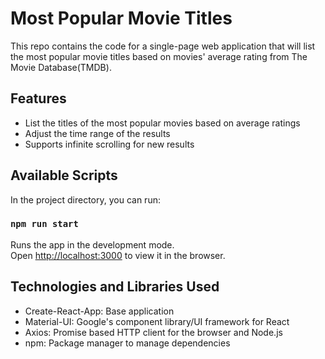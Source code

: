 # Most Popular Movie Titles

This repo contains the code for a single-page web application that will list the most popular movie titles based on movies' average rating from The Movie Database(TMDB). 

## Features
- List the titles of the most popular movies based on average ratings
- Adjust the time range of the results
- Supports infinite scrolling for new results

## Available Scripts

In the project directory, you can run:

### `npm run start`

Runs the app in the development mode.\
Open [http://localhost:3000](http://localhost:3000) to view it in the browser.

## Technologies and Libraries Used
- Create-React-App: Base application
- Material-UI: Google's component library/UI framework for React
- Axios: Promise based HTTP client for the browser and Node.js
- npm: Package manager to manage dependencies